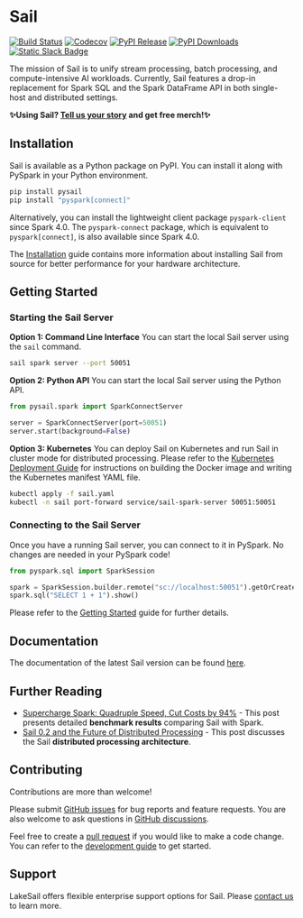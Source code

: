 # Sail

[![Build Status](https://github.com/lakehq/sail/actions/workflows/build.yml/badge.svg?branch=main&event=push)](https://github.com/lakehq/sail/actions)
[![Codecov](https://codecov.io/gh/lakehq/sail/graph/badge.svg)](https://app.codecov.io/gh/lakehq/sail)
[![PyPI Release](https://img.shields.io/pypi/v/pysail)](https://pypi.org/project/pysail/)
[![PyPI Downloads](https://img.shields.io/pepy/dt/pysail.svg?label=PyPI%20Downloads)](https://pypi.org/project/pysail/)
[![Static Slack Badge](https://img.shields.io/badge/slack-LakeSail_Community-3762E0?logo=slack)](https://www.launchpass.com/lakesail-community/free)

The mission of Sail is to unify stream processing, batch processing, and compute-intensive AI workloads.
Currently, Sail features a drop-in replacement for Spark SQL and the Spark DataFrame API in both single-host and distributed settings.

**✨Using Sail? [Tell us your story](https://lakesail.com/share-story/) and get free merch!✨**

## Installation

Sail is available as a Python package on PyPI. You can install it along with PySpark in your Python environment.

```bash
pip install pysail
pip install "pyspark[connect]"
```

Alternatively, you can install the lightweight client package `pyspark-client` since Spark 4.0.
The `pyspark-connect` package, which is equivalent to `pyspark[connect]`, is also available since Spark 4.0.

The [Installation](https://docs.lakesail.com/sail/latest/introduction/installation/) guide contains more information about installing Sail from source for better performance for your hardware architecture.

## Getting Started

### Starting the Sail Server

**Option 1: Command Line Interface** You can start the local Sail server using the `sail` command.

```bash
sail spark server --port 50051
```

**Option 2: Python API** You can start the local Sail server using the Python API.

```python
from pysail.spark import SparkConnectServer

server = SparkConnectServer(port=50051)
server.start(background=False)
```

**Option 3: Kubernetes** You can deploy Sail on Kubernetes and run Sail in cluster mode for distributed processing.
Please refer to the [Kubernetes Deployment Guide](https://docs.lakesail.com/sail/latest/guide/deployment/kubernetes.html) for instructions on building the Docker image and writing the Kubernetes manifest YAML file.

```bash
kubectl apply -f sail.yaml
kubectl -n sail port-forward service/sail-spark-server 50051:50051
```

### Connecting to the Sail Server

Once you have a running Sail server, you can connect to it in PySpark.
No changes are needed in your PySpark code!

```python
from pyspark.sql import SparkSession

spark = SparkSession.builder.remote("sc://localhost:50051").getOrCreate()
spark.sql("SELECT 1 + 1").show()
```

Please refer to the [Getting Started](https://docs.lakesail.com/sail/latest/introduction/getting-started/) guide for further details.

## Documentation

The documentation of the latest Sail version can be found [here](https://docs.lakesail.com/sail/latest/).

## Further Reading

- [Supercharge Spark: Quadruple Speed, Cut Costs by 94%](https://lakesail.com/blog/supercharge-spark/) - This post presents detailed **benchmark results** comparing Sail with Spark.
- [Sail 0.2 and the Future of Distributed Processing](https://lakesail.com/blog/the-future-of-distributed-processing/) - This post discusses the Sail **distributed processing architecture**.

## Contributing

Contributions are more than welcome!

Please submit [GitHub issues](https://github.com/lakehq/sail/issues) for bug reports and feature requests.
You are also welcome to ask questions in [GitHub discussions](https://github.com/lakehq/sail/discussions).

Feel free to create a [pull request](https://github.com/lakehq/sail/pulls) if you would like to make a code change.
You can refer to the [development guide](https://docs.lakesail.com/sail/main/development/) to get started.

## Support

LakeSail offers flexible enterprise support options for Sail. Please [contact us](https://lakesail.com/support/) to learn more.
